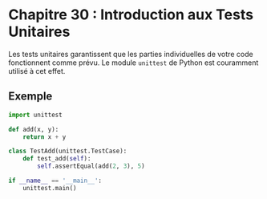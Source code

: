 # Chapitre 30 : Introduction aux Tests Unitaires

Les tests unitaires garantissent que les parties individuelles de votre code fonctionnent comme prévu. Le module `unittest` de Python est couramment utilisé à cet effet.

## Exemple

```python
import unittest

def add(x, y):
    return x + y

class TestAdd(unittest.TestCase):
    def test_add(self):
        self.assertEqual(add(2, 3), 5)

if __name__ == '__main__':
    unittest.main()
```